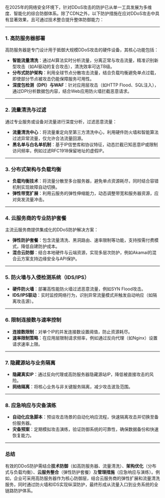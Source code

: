 在2025年的网络安全环境下，针对DDoS攻击的防护已从单一工具发展为多维度、智能化的综合防御体系。除了CDN之外，以下防护措施在应对DDoS攻击中具有显著效果，且可通过技术整合提升整体防御能力：

---

### **1. 高防服务器部署**
高防服务器是专门设计用于抵御大规模DDoS攻击的硬件设备，其核心功能包括：
- **智能流量清洗**：通过AI算法实时分析流量，分离正常与攻击流量，精准识别新型攻击（如AI驱动的复合攻击），清洗效率可达TB级。
- **分布式防护架构**：利用全球节点分散攻击流量，结合负载均衡避免单点过载，即使部分节点被攻击仍能保障服务可用性。
- **深度包检测（DPI）与WAF**：针对应用层攻击（如HTTP Flood、SQL注入），通过DPI分析数据包内容，结合Web应用防火墙拦截恶意请求。

---

### **2. 流量清洗与过滤**
通过专业服务或设备对流量进行深度分析，过滤恶意流量：
- **流量清洗中心**：将流量重定向至第三方清洗中心，利用硬件防火墙和智能算法过滤异常流量，仅允许合法流量回源。
- **黑名单与白名单机制**：基于IP信誉库和协议特征，动态拦截已知恶意IP或限制访问频率，例如过滤RFC1918保留地址的虚假IP。

---

### **3. 分布式架构与负载均衡**
- **负载均衡技术**：将流量分散至多台服务器，避免单点资源耗尽，同时结合容错机制实现故障自动切换。
- **弹性带宽扩展**：利用云服务的弹性伸缩能力，动态调整带宽和服务器资源，应对突发流量冲击。

---

### **4. 云服务商的专业防护套餐**
主流云服务商提供集成化的DDoS防护解决方案：
- **弹性防护套餐**：包含流量清洗、黑洞路由、速率限制等功能，支持按需付费模式，降低自建防护成本。
- **混合云防御**：结合本地硬件与云端资源，实现多层次防护，例如Akamai的混合云方案支持边缘安全与API保护。

---

### **5. 防火墙与入侵检测系统（IDS/IPS）**
- **硬件防火墙**：部署高性能防火墙过滤恶意流量，例如SYN Flood攻击。
- **IDS/IPS联动**：实时监控网络行为，识别异常流量模式并触发自动响应（如隔离攻击源）。

---

### **6. 限制连接数与速率控制**
- **连接数限制**：对单个IP的并发连接数设置阈值，防止资源耗尽。
- **速率限制策略**：在应用层限制请求频率，例如通过反向代理（如Nginx）设置请求速率上限。

---

### **7. 隐藏源站与业务隔离**
- **隐藏真实IP**：通过反向代理或高防服务器隐藏源站IP，降低被直接攻击的风险。
- **网络隔离**：将核心业务与非关键服务隔离，减少攻击波及范围。

---

### **8. 应急响应与灾备演练**
- **自动化应急脚本**：预设攻击场景的自动化响应流程，快速隔离攻击并切换至备份服务器。
- **灾备预案**：定期模拟攻击演练，验证防御系统的可靠性，确保数据备份和快速恢复能力。

---

### **总结**
有效的DDoS防护需结合**技术防御**（如高防服务器、流量清洗）、**架构优化**（分布式与负载均衡）、**云服务整合**（弹性防护套餐）及**管理措施**（应急响应与演练）。例如，企业可采用高防服务器作为核心防御层，结合云服务商的弹性扩展和流量清洗服务，同时通过防火墙和IDS实现纵深防护，最终形成从流量入口到业务系统的全链路防护体系。